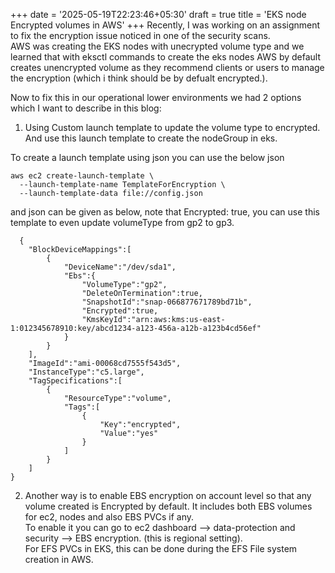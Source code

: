 +++
date = '2025-05-19T22:23:46+05:30'
draft = true
title = 'EKS node Encrypted volumes in AWS'
+++
Recently, I was working on an assignment to fix the encryption issue noticed in one of the security scans.   
AWS was creating the EKS nodes with unecrypted volume type and we learned that with eksctl commands to create the eks nodes AWS by default creates unencrypted volume as they recommend clients or users to manage the encryption (which i think should be by defualt encrypted.). 

Now to fix this in our operational lower environments we had 2 options which I want to describe in this blog:  

1. Using Custom launch template to update the volume type to encrypted. And use this launch template to create the nodeGroup in eks.  

To create a launch template using json you can use the below json
```
aws ec2 create-launch-template \
  --launch-template-name TemplateForEncryption \
  --launch-template-data file://config.json
```
  and json can be given as below, note that Encrypted: true, you can use this template to even update volumeType from gp2 to gp3.  

```
  {
    "BlockDeviceMappings":[
        {
            "DeviceName":"/dev/sda1",
            "Ebs":{
                "VolumeType":"gp2",
                "DeleteOnTermination":true,
                "SnapshotId":"snap-066877671789bd71b",
                "Encrypted":true,
                "KmsKeyId":"arn:aws:kms:us-east-1:012345678910:key/abcd1234-a123-456a-a12b-a123b4cd56ef"
            }
        }
    ],
    "ImageId":"ami-00068cd7555f543d5",
    "InstanceType":"c5.large",
    "TagSpecifications":[
        {
            "ResourceType":"volume",
            "Tags":[
                {
                    "Key":"encrypted",
                    "Value":"yes"
                }
            ]
        }
    ]
}
```
2. Another way is to enable EBS encryption on account level so that any volume created is Encrypted by default. It includes both EBS volumes for ec2, nodes and also EBS PVCs if any.  
To enable it you can go to ec2 dashboard --> data-protection and security --> EBS encryption. (this is regional setting).  
For EFS PVCs in EKS, this can be done during the EFS File system creation in AWS.

